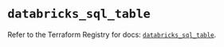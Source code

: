 # `databricks_sql_table`

Refer to the Terraform Registry for docs: [`databricks_sql_table`](https://registry.terraform.io/providers/databricks/databricks/1.84.0/docs/resources/sql_table).
